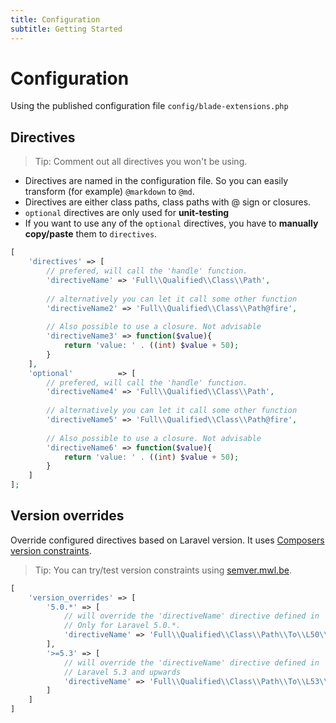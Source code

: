 ```yaml
---
title: Configuration
subtitle: Getting Started
---
```


Configuration
=============
Using the published configuration file `config/blade-extensions.php`

## Directives

> Tip: Comment out all directives you won't be using.

- Directives are named in the configuration file. So you can easily transform (for example) `@markdown` to `@md`.  
- Directives are either class paths, class paths with @ sign or closures.
- `optional` directives are only used for **unit-testing**
- If you want to use any of the `optional` directives, you have to **manually copy/paste** them to `directives`.

```php
[                                                                                                                                                                                                                                            
    'directives' => [
        // prefered, will call the 'handle' function. 
        'directiveName' => 'Full\\Qualified\\Class\\Path',
        
        // alternatively you can let it call some other function
        'directiveName2' => 'Full\\Qualified\\Class\\Path@fire',
        
        // Also possible to use a closure. Not advisable 
        'directiveName3' => function($value){
            return 'value: ' . ((int) $value + 50); 
        }
    ],
    'optional'          => [
        // prefered, will call the 'handle' function. 
        'directiveName4' => 'Full\\Qualified\\Class\\Path',
        
        // alternatively you can let it call some other function
        'directiveName5' => 'Full\\Qualified\\Class\\Path@fire',
        
        // Also possible to use a closure. Not advisable 
        'directiveName6' => function($value){
            return 'value: ' . ((int) $value + 50); 
        }
    ]
];
```


## Version overrides
Override configured directives based on Laravel version. It uses [Composers version constraints](https://getcomposer.org/doc/articles/versions.md).

> Tip: You can try/test version constraints using [semver.mwl.be](https://semver.mwl.be/).

```php
[
    'version_overrides' => [
        '5.0.*' => [
            // will override the 'directiveName' directive defined in 'directives'
            // Only for Laravel 5.0.*. 
            'directiveName' => 'Full\\Qualified\\Class\\Path\\To\\L50\\Override',            
        ],
        '>=5.3' => [
            // will override the 'directiveName' directive defined in 'directives'
            // Laravel 5.3 and upwards 
            'directiveName' => 'Full\\Qualified\\Class\\Path\\To\\L53\\Override',
        ]
    ]
]
```
